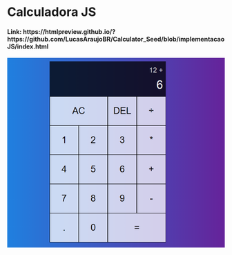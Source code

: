 <h1>Calculadora JS</h1>

<h4>Link: https://htmlpreview.github.io/?https://github.com/LucasAraujoBR/Calculator_Seed/blob/implementacaoJS/index.html </h4>

<img src="telaCalculadora.PNG" alt="Print da calculadora"/>
